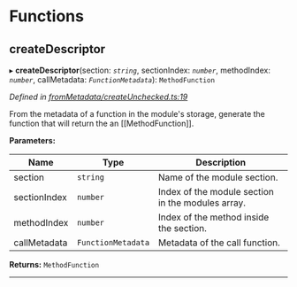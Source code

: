 

# Functions

<a id="createdescriptor"></a>

##  createDescriptor

▸ **createDescriptor**(section: *`string`*, sectionIndex: *`number`*, methodIndex: *`number`*, callMetadata: *`FunctionMetadata`*): `MethodFunction`

*Defined in [fromMetadata/createUnchecked.ts:19](https://github.com/polkadot-js/api/blob/55cb55a/packages/type-extrinsics/src/fromMetadata/createUnchecked.ts#L19)*

From the metadata of a function in the module's storage, generate the function that will return the an \[\[MethodFunction\]\].

**Parameters:**

| Name | Type | Description |
| ------ | ------ | ------ |
| section | `string` |  Name of the module section. |
| sectionIndex | `number` |  Index of the module section in the modules array. |
| methodIndex | `number` |  Index of the method inside the section. |
| callMetadata | `FunctionMetadata` |  Metadata of the call function. |

**Returns:** `MethodFunction`

___

